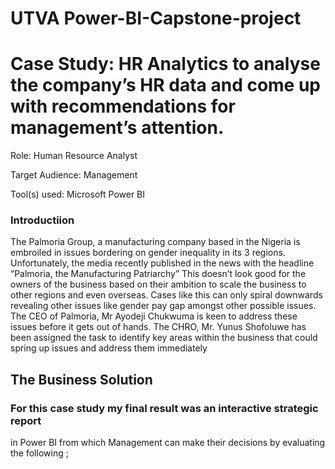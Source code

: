 #   UTVA  Power-BI-Capstone-project
# Case Study: HR Analytics to analyse the company’s HR data and come up with recommendations for management’s attention.
Role: Human Resource Analyst

Target Audience: Management

Tool(s) used: Microsoft Power BI

### Introductiion
The Palmoria Group, a manufacturing company based in the Nigeria is 
embroiled in issues bordering on gender inequality in its 3 regions. 
Unfortunately, the media recently published in the news with the 
headline “Palmoria, the Manufacturing Patriarchy” This doesn’t look 
good for the owners of the business based on their ambition to scale 
the business to other regions and even overseas. Cases like this can 
only spiral downwards revealing other issues like gender pay gap 
amongst other possible issues.
The CEO of Palmoria, Mr Ayodeji Chukwuma is keen to address these 
issues before it gets out of hands. The CHRO, Mr. Yunus Shofoluwe has 
been assigned the task to identify key areas within the business that 
could spring up issues and address them immediately

## The Business Solution

### For this case study my final result was an interactive strategic report 
in Power BI from which Management can make their decisions by
evaluating the following ;

